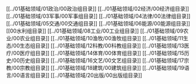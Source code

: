 [[../01基础领域/01政治/00政治组目录]]
[[../01基础领域/02经济/00经济组目录]]
[[../01基础领域/03军事/00军事组目录]]
[[../01基础领域/04法律/00法律组目录]]
[[../01基础领域/05交通/00交通组目录]]
[[../01基础领域/06能源/00能源组目录]]
[[00水利组目录]]
[[../01基础领域/08工业/00工业组目录]]
[[../01基础领域/09农业/00农业组目录]]
[[../01基础领域/10渔牧/00渔牧组目录]]
[[../01基础领域/11生态/00生态组目录]]
[[../01基础领域/12科教/00科教组目录]]
[[../01基础领域/13医疗/00医疗组目录]]
[[../01基础领域/14体育/00体育组目录]]
[[../01基础领域/15历史/00历史组目录]]
[[../01基础领域/16文艺/00文艺组目录]]
[[../01基础领域/17宗教/00宗教组目录]]
[[../01基础领域/18建筑/00建筑组目录]]
[[../01基础领域/19语言/00语言组目录]]
[[../01基础领域/20出版/00出版组目录]]


